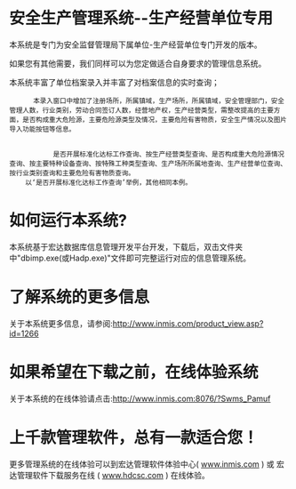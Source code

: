 # 安全生产管理系统--生产经营单位专用

本系统是专门为安全监督管理局下属单位-生产经营单位专门开发的版本。

 如果您有其他需要，我们同样可以为您定做适合自身要求的管理信息系统。

本系统丰富了单位档案录入并丰富了对档案信息的实时查询；

          本录入窗口中增加了注册场所，所属镇域，生产场所，所属镇域，安全管理部门，安全管理人数，行业类别，劳动合同签订人数，经营地产权，生产经营类型，需整改提高的主要方面，是否构成重大危险源，主要危险源类型及情况，主要危险有害物质，安全生产情况以及图片导入功能按钮等信息。


               是否开展标准化达标工作查询、按生产经营类型查询、是否构成重大危险源情况查询、按主要特种设备查询、按特殊工种类型查询、生产场所所属地查询、生产经营单位查询、按行业类别查询和主要危险有害物质查询。
        以‘是否开展标准化达标工作查询’举例，其他相同本例。

# 如何运行本系统?

本系统基于宏达数据库信息管理开发平台开发，下载后，双击文件夹中"dbimp.exe(或Hadp.exe)"文件即可完整运行对应的信息管理系统。

# 了解系统的更多信息

关于本系统更多信息，请参阅:http://www.inmis.com/product_view.asp?id=1266

# 如果希望在下载之前，在线体验系统

关于本系统的在线体验请点击:http://www.inmis.com:8076/?Swms_Pamuf

# 上千款管理软件，总有一款适合您！

更多管理系统的在线体验可以到宏达管理软件体验中心( www.inmis.com ) 或 宏达管理软件下载服务在线 ( www.hdcsc.com ) 在线体验。

